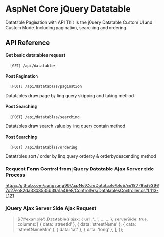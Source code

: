 # AspNet Core jQuery Datatable
 Datatable Pagination with API
 This is the jQuery Datatable Custom UI and Custom Mode. Including pagination, searching and ordering.
 
## API Reference

#### Get basic datatables request
```
  [GET] /api/datatables
```

#### Post Pagination

```
  [POST] /api/datatables/pagination
```
Datatables draw page by linq query skipping and taking method

#### Post Searching

```
  [POST] /api/datatables/searching
```
Datatables draw search value by linq query contain method

#### Post Searching

```
  [POST] /api/datatables/ordering
```
Datatables sort / order by linq query orderby & orderbydescending method

### Request Form Control from jQuery Datatable Ajax Server side Process

https://github.com/aungaung99/AspNetCoreDatatable/blob/ce18778bd53967c27eb82da3343535b39a1a49e8/Controllers/DatatablesController.cs#L113-L121

### jQuery Ajax Server Side Ajax Request

> $('#example').Datatable({
>   ajax: {
>       url : '...',
>       ...
>       ...
>   },
>   serverSide: true,
>   columns: [
>             { data: 'streetId' },
>               { data: 'streetName' },
>               { data: 'streetNameMm' },
>               { data: 'lat' },
>               { data: 'long' },
>           ],
> });
